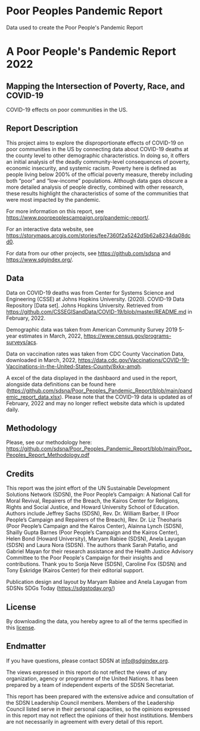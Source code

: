 # Poor Peoples Pandemic Report
Data used to create the Poor People's Pandemic Report

# A Poor People's Pandemic Report 2022  
##  Mapping the Intersection of Poverty, Race, and COVID-19
COVID-19 effects on poor communities in the US. 

## Report Description
This project aims to explore the disproportionate effects of COVID-19 on poor communities in the US by connecting data about COVID-19 deaths at the county level to other demographic characteristics. In doing so, it offers an initial analysis of the deadly community-level consequences of poverty, economic insecurity, and systemic racism. Poverty here is defined as people living below 200% of the official poverty measure, thereby including both “poor” and “low-income” populations. Although data gaps obscure a more detailed analysis of people directly, combined with other research, these results highlight the characteristics of some of the communities that were most impacted by the pandemic.

For more information on this report, see https://www.poorpeoplescampaign.org/pandemic-report/.

For an interactive data website, see https://storymaps.arcgis.com/stories/fee7360f2a5242d5b62a8234da08dcd0.

For data from our other projects, see https://github.com/sdsna and https://www.sdgindex.org/.

## Data
Data on COVID-19 deaths was from Center for Systems Science and Engineering (CSSE) at Johns Hopkins University. (2020). COVID-19 Data Repository [Data set]. Johns Hopkins University. Retrieved from https://github.com/CSSEGISandData/COVID-19/blob/master/README.md in February, 2022.

Demographic data was taken from American Community Survey 2019 5-year estimates in March, 2022, https://www.census.gov/programs-surveys/acs.

Data on vaccination rates was taken from CDC County Vaccination Data, downloaded in March, 2022, https://data.cdc.gov/Vaccinations/COVID-19-Vaccinations-in-the-United-States-County/8xkx-amqh.

A excel of the data displayed in the dashbaord and used in the report, alongside data definitions can be found here (https://github.com/sdsna/Poor_Peoples_Pandemic_Report/blob/main/pandemic_report_data.xlsx). Please note that the COVID-19 data is updated as of February, 2022 and may no longer reflect website data which is updated daily.

## Methodology
Please, see our methodology here: https://github.com/sdsna/Poor_Peoples_Pandemic_Report/blob/main/Poor_Peoples_Report_Methodology.pdf

## Credits
This report was the joint effort of the UN Sustainable Development Solutions Network (SDSN), the Poor People’s Campaign: A National Call for Moral Revival, Repairers of the Breach, the Kairos Center for Religions, Rights and Social Justice, and Howard University School of Education. Authors include Jeffrey Sachs (SDSN), Rev. Dr. William Barber, II (Poor People’s Campaign and Repairers of the Breach), Rev. Dr. Liz Theoharis (Poor People’s Campaign and the Kairos Center), Alainna Lynch (SDSN), Shailly Gupta Barnes (Poor People’s Campaign and the Kairos Center), Helen Bond (Howard University), Maryam Rabiee (SDSN), Anela Layugan (SDSN) and Laura Nora (SDSN). The authors thank Sarah Patafio, and Gabriel Mayan for their research assistance and the Health Justice Advisory Committee to the Poor People's Campaign for their insights and contributions. Thank you to Sonja Neve (SDSN), Caroline Fox (SDSN) and Tony Eskridge (Kairos Center) for their editorial support. 

Publication design and layout by Maryam Rabiee and Anela Layugan from SDSNs SDGs Today (https://sdgstoday.org/)

## License
By downloading the data, you hereby agree to all of the terms specified in this [license](https://github.com/sdsna).

## Endmatter
If you have questions, please contact SDSN at <info@sdgindex.org>.

The views expressed in this report do not reflect the views of any organization, agency or programme of the United Nations. It has been prepared by a team of independent experts of the SDSN Secretariat.

This report has been prepared with the extensive advice and consultation of the SDSN Leadership Council members. Members of the Leadership Council listed serve in their personal capacities, so the opinions expressed in this report may not reflect the opinions of their host institutions. Members are not necessarily in agreement with every detail of this report.

